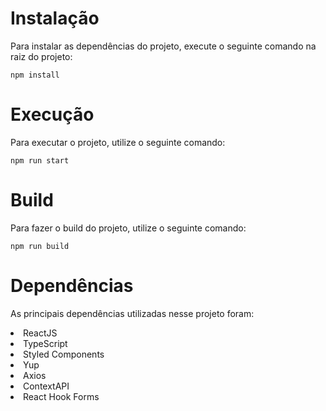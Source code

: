 # Instalação

Para instalar as dependências do projeto, execute o seguinte comando na raiz do projeto:

```
npm install
```

# Execução

Para executar o projeto, utilize o seguinte comando:

```
npm run start
```

# Build

Para fazer o build do projeto, utilize o seguinte comando:

```
npm run build
```

# Dependências

As principais dependências utilizadas nesse projeto foram:

<li>ReactJS</li>
<li>TypeScript</li>
<li>Styled Components</li>
<li>Yup</li>
<li>Axios</li>
<li>ContextAPI</li>
<li>React Hook Forms</li>
